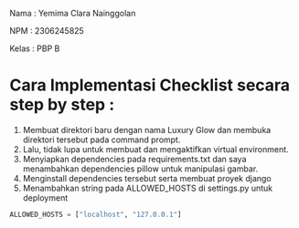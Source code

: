 Nama   : Yemima Clara Nainggolan 

NPM    : 2306245825  

Kelas  : PBP B  

# Cara Implementasi Checklist secara step by step : 
1) Membuat direktori baru dengan nama Luxury Glow dan membuka direktori tersebut pada command prompt. 
2) Lalu, tidak lupa untuk membuat dan mengaktifkan virtual environment.
3) Menyiapkan dependencies pada requirements.txt dan saya menambahkan dependencies pillow untuk manipulasi gambar.
4) Menginstall dependencies tersebut serta membuat proyek django
5) Menambahkan string pada ALLOWED_HOSTS di settings.py untuk deployment
```python
ALLOWED_HOSTS = ["localhost", "127.0.0.1"]
